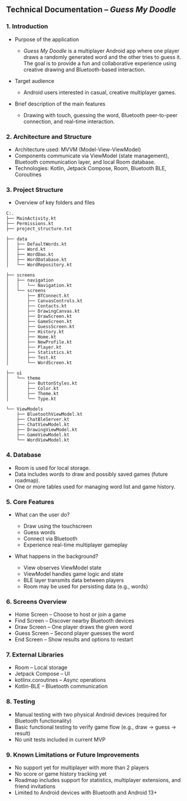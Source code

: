 ## Technical Documentation – *Guess My Doodle*

### 1. Introduction

* Purpose of the application

  * *Guess My Doodle* is a multiplayer Android app where one player draws a randomly generated word and the other tries to guess it. The goal is to provide a fun and collaborative experience using creative drawing and Bluetooth-based interaction.
* Target audience

  * Android users interested in casual, creative multiplayer games.
* Brief description of the main features

  * Drawing with touch, guessing the word, Bluetooth peer-to-peer connection, and real-time interaction.

### 2. Architecture and Structure

* Architecture used: MVVM (Model-View-ViewModel)
* Components communicate via ViewModel (state management), Bluetooth communication layer, and local Room database.
* Technologies: Kotlin, Jetpack Compose, Room, Bluetooth BLE, Coroutines

### 3. Project Structure

* Overview of key folders and files


```
C:.
├── MainActivity.kt
├── Permissions.kt
├── project_structure.txt

├── data
│   ├── DefaultWords.kt
│   ├── Word.kt
│   ├── WordDao.kt
│   ├── WordDatabase.kt
│   └── WordRepository.kt

├── screens
│   ├── navigation
│   │   └── Navigation.kt
│   └── screens
│       ├── BTConnect.kt
│       ├── CanvasControls.kt
│       ├── Contacts.kt
│       ├── DrawingCanvas.kt
│       ├── DrawScreen.kt
│       ├── GameScreen.kt
│       ├── GuessScreen.kt
│       ├── History.kt
│       ├── Home.kt
│       ├── NewProfile.kt
│       ├── Player.kt
│       ├── Statistics.kt
│       ├── Test.kt
│       └── WordScreen.kt

├── ui
│   └── theme
│       ├── ButtonStyles.kt
│       ├── Color.kt
│       ├── Theme.kt
│       └── Type.kt

└── ViewModels
    ├── BluetoothViewModel.kt
    ├── ChatBleServer.kt
    ├── ChatViewModel.kt
    ├── DrawingViewModel.kt
    ├── GameViewModel.kt
    └── WordViewModel.kt
```


### 4. Database

* Room is used for local storage.
* Data includes words to draw and possibly saved games (future roadmap).
* One or more tables used for managing word list and game history.

### 5. Core Features

* What can the user do?

  * Draw using the touchscreen
  * Guess words
  * Connect via Bluetooth
  * Experience real-time multiplayer gameplay
* What happens in the background?

  * View observes ViewModel state
  * ViewModel handles game logic and state
  * BLE layer transmits data between players
  * Room may be used for persisting data (e.g., words)

### 6. Screens Overview

* Home Screen – Choose to host or join a game
* Find Screen – Discover nearby Bluetooth devices
* Draw Screen – One player draws the given word
* Guess Screen – Second player guesses the word
* End Screen – Show results and options to restart

### 7. External Libraries

* Room – Local storage
* Jetpack Compose – UI
* kotlinx.coroutines – Async operations
* Kotlin-BLE – Bluetooth communication

### 8. Testing

* Manual testing with two physical Android devices (required for Bluetooth functionality)
* Basic functional testing to verify game flow (e.g., draw → guess → result)
* No unit tests included in current MVP

### 9. Known Limitations or Future Improvements

* No support yet for multiplayer with more than 2 players
* No score or game history tracking yet
* Roadmap includes support for statistics, multiplayer extensions, and friend invitations
* Limited to Android devices with Bluetooth and Android 13+
